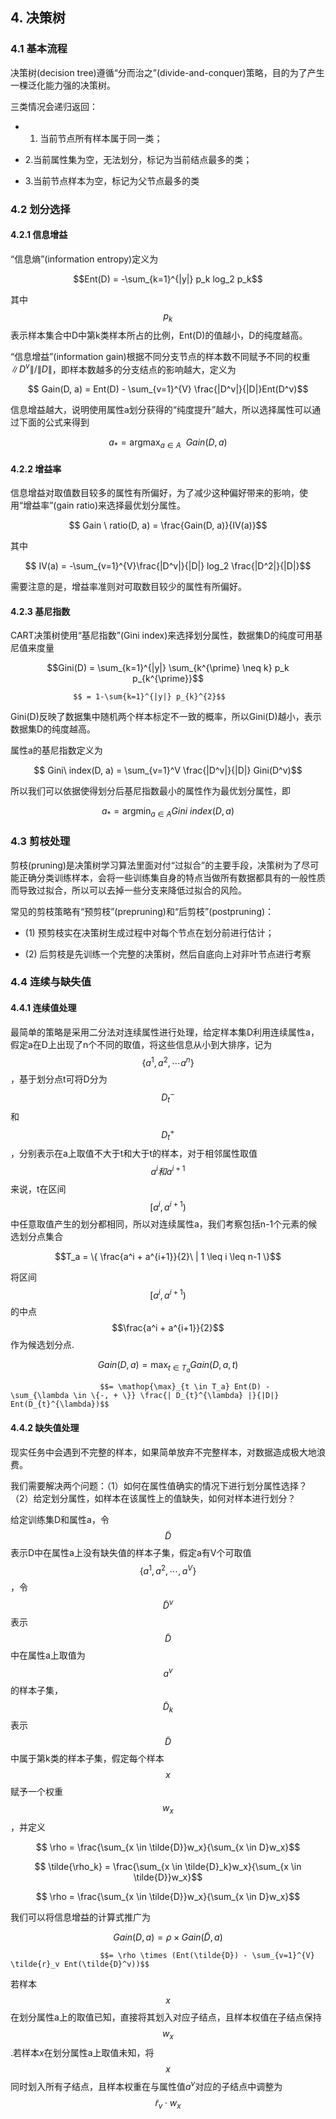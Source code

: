 ## 4. 决策树

### 4.1 基本流程

决策树\(decision tree\)遵循“分而治之”\(divide-and-conquer\)策略，目的为了产生一棵泛化能力强的决策树。

三类情况会递归返回：

* 1. 当前节点所有样本属于同一类；
* 2.当前属性集为空，无法划分，标记为当前结点最多的类；

* 3.当前节点样本为空，标记为父节点最多的类

### 4.2 划分选择

#### 4.2.1 信息增益

“信息熵”\(information entropy\)定义为

$$Ent(D) = -\sum_{k=1}^{|y|} p_k log_2 p_k$$

其中 $$p_k $$ 表示样本集合中D中第k类样本所占的比例，Ent\(D\)的值越小，D的纯度越高。

“信息增益”\(information gain\)根据不同分支节点的样本数不同赋予不同的权重$\|D^{v}\|/\|D\|$，即样本数越多的分支结点的影响越大，定义为

$$  Gain(D, a) = Ent(D) - \sum_{v=1}^{V} \frac{|D^v|}{|D|}Ent(D^v)$$

信息增益越大，说明使用属性a划分获得的“纯度提升”越大，所以选择属性可以通过下面的公式来得到

$$    a_{*} = \mathop{\arg\max}_{a \in A} \ \ Gain(D, a)$$

#### 4.2.2 增益率

信息增益对取值数目较多的属性有所偏好，为了减少这种偏好带来的影响，使用“增益率”\(gain ratio\)来选择最优划分属性。

$$  Gain \ ratio(D, a) = \frac{Gain(D, a)}{IV(a)}$$

其中

$$ IV(a) = -\sum_{v=1}^{V}\frac{|D^v|}{|D|} log_2 \frac{|D^2|}{|D|}$$

需要注意的是，增益率准则对可取数目较少的属性有所偏好。

#### 4.2.3 基尼指数

CART决策树使用“基尼指数”\(Gini index\)来选择划分属性，数据集D的纯度可用基尼值来度量

$$Gini(D) = \sum_{k=1}^{|y|} \sum_{k^{\prime} \neq k} p_k p_{k^{\prime}}$$



```
              $$ = 1-\sum{k=1}^{|y|} p_{k}^{2}$$
```

Gini\(D\)反映了数据集中随机两个样本标定不一致的概率，所以Gini\(D\)越小，表示数据集D的纯度越高。

属性a的基尼指数定义为

$$  Gini\ index(D, a) = \sum_{v=1}^V \frac{|D^v|}{|D|} Gini(D^v)$$

所以我们可以依据使得划分后基尼指数最小的属性作为最优划分属性，即

$$  a_{*} = \mathop{\arg\min}_{a \in A} Gini\ index(D, a)$$

### 4.3 剪枝处理

剪枝\(pruning\)是决策树学习算法里面对付“过拟合”的主要手段，决策树为了尽可能正确分类训练样本，会将一些训练集自身的特点当做所有数据都具有的一般性质而导致过拟合，所以可以去掉一些分支来降低过拟合的风险。

常见的剪枝策略有“预剪枝”\(prepruning\)和“后剪枝”\(postpruning\)：

* \(1\) 预剪枝实在决策树生成过程中对每个节点在划分前进行估计；

* \(2\) 后剪枝是先训练一个完整的决策树，然后自底向上对非叶节点进行考察

### 4.4 连续与缺失值

#### 4.4.1 连续值处理

最简单的策略是采用二分法对连续属性进行处理，给定样本集D利用连续属性a，假定a在D上出现了n个不同的取值，将这些信息从小到大排序，记为$$\{ a^1, a^2, \cdots a^n \}$$，基于划分点t可将D分为$$D_{t}^{-}$$ 和$$D_{t}^{+}$$，分别表示在a上取值不大于t和大于t的样本，对于相邻属性取值$$a^i和a^{i+1}$$来说，t在区间$$[a^i , a^{i+1})$$中任意取值产生的划分都相同，所以对连续属性a，我们考察包括n-1个元素的候选划分点集合

$$T_a = \{ \frac{a^i + a^{i+1}}{2}\  | 1 \leq i \leq n-1 \}$$

将区间 $$[a^i , a^{i+1})$$ 的中点$$\frac{a^i + a^{i+1}}{2}$$作为候选划分点.

$$ Gain(D, a) = \mathop{\max}_{t \in T_a} Gain(D, a, t) $$



```
                    $$= \mathop{\max}_{t \in T_a} Ent(D) - \sum_{\lambda \in \{-, + \}} \frac{| D_{t}^{\lambda} |}{|D|} Ent(D_{t}^{\lambda})$$
```

#### 4.4.2 缺失值处理

现实任务中会遇到不完整的样本，如果简单放弃不完整样本，对数据造成极大地浪费。

我们需要解决两个问题：（1）如何在属性值确实的情况下进行划分属性选择？（2）给定划分属性，如样本在该属性上的值缺失，如何对样本进行划分？

给定训练集D和属性a，令$$\tilde{D}$$表示D中在属性a上没有缺失值的样本子集，假定a有V个可取值$$\{ a^1, a^2, \cdots, a^V \}$$，令$$\tilde{D}^v$$表示$$\tilde{D}$$中在属性a上取值为$$a^v$$的样本子集，$$\tilde{D}_k$$表示$$\tilde{D}$$中属于第k类的样本子集，假定每个样本$$x$$赋予一个权重$$w_x$$，并定义

$$ \rho = \frac{\sum_{x \in \tilde{D}}w_x}{\sum_{x \in D}w_x}$$

$$ \tilde{\rho_k} = \frac{\sum_{x \in \tilde{D}_k}w_x}{\sum_{x \in \tilde{D}}w_x}$$

$$ \rho = \frac{\sum_{x \in \tilde{D}}w_x}{\sum_{x \in D}w_x}$$

我们可以将信息增益的计算式推广为

$$ Gain(D, a) = \rho \times Gain(\tilde{D}, a) $$



```
                    $$= \rho \times (Ent(\tilde{D}) - \sum_{v=1}^{V} \tilde{r}_v Ent(\tilde{D}^v))$$
```

若样本$$x$$在划分属性a上的取值已知，直接将其划入对应子结点，且样本权值在子结点保持$$w_x$$.若样本$x$在划分属性a上取值未知，将$$x$$同时划入所有子结点，且样本权重在与属性值$a^v$对应的子结点中调整为$$\tilde{r}_v \cdot w_x$$

